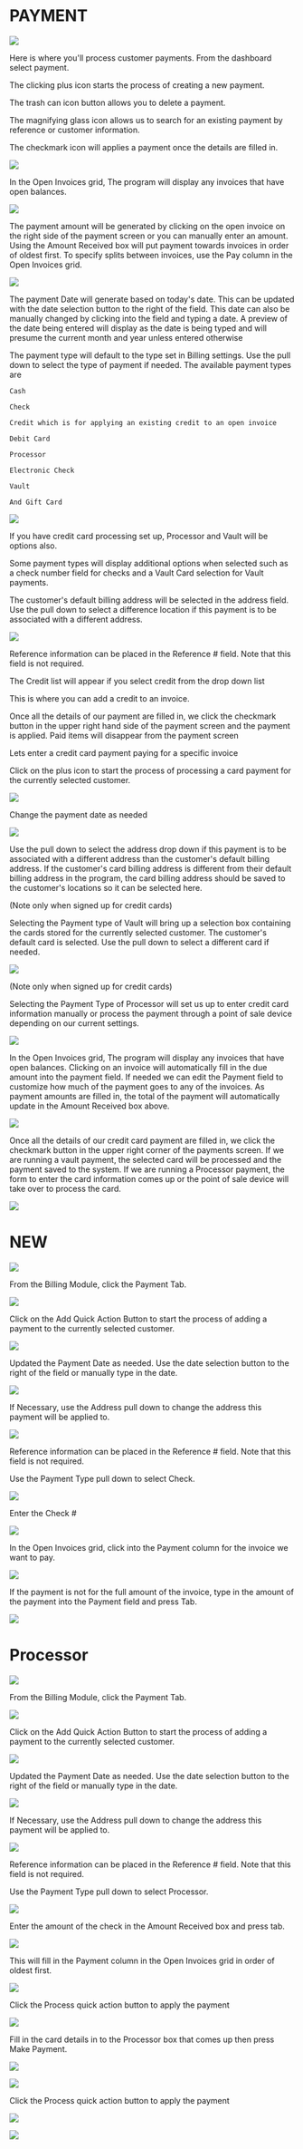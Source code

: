 # PAYMENT

![](https://cdn.realsgii2.dev/wise-software-docs/image_13.a46242ba.png)

Here is where you'll process customer payments. From the dashboard select payment.


The clicking plus icon starts the process of creating a new payment.

The trash can icon button allows you to delete a payment.

The magnifying glass icon allows us to search for an existing payment by reference or customer information.

The checkmark icon will applies a payment once the details are filled in.



![](https://cdn.realsgii2.dev/wise-software-docs/image_14.599a9d07.png)



In the Open Invoices grid, The program will display any invoices that have open balances.



![](https://cdn.realsgii2.dev/wise-software-docs/image_15.fc6a7646.png)



The payment amount will be generated by clicking on the open invoice on the right side of the payment screen or you can manually enter an amount. Using the Amount Received box will put payment towards invoices in order of oldest first. To specify splits between invoices, use the Pay column in the Open Invoices grid.



![](https://cdn.realsgii2.dev/wise-software-docs/image_16.4e74794c.png)



The payment Date will generate based on today's date. This can be updated with the date selection button to the right of the field. This date can also be manually changed by clicking into the field and typing a date. A preview of the date being entered will display as the date is being typed and will presume the current month and year unless entered otherwise


The payment type will default to the type set in Billing settings. Use the pull down to select the type of payment if needed. The available payment types are



    Cash

    Check

    Credit which is for applying an existing credit to an open invoice

    Debit Card

    Processor

    Electronic Check

    Vault

    And Gift Card



![](https://cdn.realsgii2.dev/wise-software-docs/image_17.ae1d5042.png)



If you have credit card processing set up, Processor and Vault will be options also.



Some payment types will display additional options when selected such as a check number field for checks and a Vault Card selection for Vault payments.



The customer's default billing address will be selected in the address field. Use the pull down to select a difference location if this payment is to be associated with a different address.


![](https://cdn.realsgii2.dev/wise-software-docs/image_18.d117e66e.png)



Reference information can be placed in the Reference # field. Note that this field is not required.



The Credit list will appear if you select credit from the drop down list

This is where you can add a credit to an invoice.



Once all the details of our payment are filled in, we click the checkmark button in the upper right hand side of the payment screen and the payment is applied. Paid items will disappear from the payment screen



Lets enter a credit card payment paying for a specific invoice



Click on the plus icon to start the process of processing a card payment for the currently selected customer.



![](https://cdn.realsgii2.dev/wise-software-docs/image_19.0c588edc.png)



Change the payment date as needed



![](https://cdn.realsgii2.dev/wise-software-docs/image_20.0c158465.png)



Use the pull down to select the address drop down if this payment is to be associated with a different address than the customer's default billing address. If the customer's card billing address is different from their default billing address in the program, the card billing address should be saved to the customer's locations so it can be selected here.



(Note only when signed up for credit cards)

Selecting the Payment type of Vault will bring up a selection box containing the cards stored for the currently selected customer. The customer's default card is selected. Use the pull down to select a different card if needed.


![](https://cdn.realsgii2.dev/wise-software-docs/image_21.13f625a5.png)



(Note only when signed up for credit cards)

Selecting the Payment Type of Processor will set us up to enter credit card information manually or process the payment through a point of sale device depending on our current settings.



![](https://cdn.realsgii2.dev/wise-software-docs/image_22.e87b8bbd.png)

In the Open Invoices grid, The program will display any invoices that have open balances. Clicking on an invoice will automatically fill in the due amount into the payment field. If needed we can edit the Payment field to customize how much of the payment goes to any of the invoices. As payment amounts are filled in, the total of the payment will automatically update in the Amount Received box above.



![](https://cdn.realsgii2.dev/wise-software-docs/image_23.f5a92af3.png)



Once all the details of our credit card payment are filled in, we click the checkmark button in the upper right corner of the payments screen. If we are running a vault payment, the selected card will be processed and the payment saved to the system. If we are running a Processor payment, the form to enter the card information comes up or the point of sale device will take over to process the card.



![](https://cdn.realsgii2.dev/wise-software-docs/image_24.a67dd749.png)

# NEW

![](https://cdn.realsgii2.dev/wise-software-docs/image_1.d3d46ce0.png)

From the Billing Module, click the Payment Tab.

![](https://cdn.realsgii2.dev/wise-software-docs/image_2.09429a5a.png)

Click on the Add Quick Action Button to start the process of adding a payment to the currently selected customer.

![](https://cdn.realsgii2.dev/wise-software-docs/image_3.5b40f684.png)

Updated the Payment Date as needed. Use the date selection button to the right of the field or manually type in the date.

![](https://cdn.realsgii2.dev/wise-software-docs/image_4.48c66ee2.png)

If Necessary, use the Address pull down to change the address this payment will be applied to.

![](https://cdn.realsgii2.dev/wise-software-docs/image_5.5f2e07f2.png)

Reference information can be placed in the Reference # field. Note that this field is not required.

Use the Payment Type pull down to select Check.

![](https://cdn.realsgii2.dev/wise-software-docs/image_6.4662423d.png)

Enter the Check #

![](https://cdn.realsgii2.dev/wise-software-docs/image_7.8b924c5e.png)

In the Open Invoices grid, click into the Payment column for the invoice we want to pay.

![](https://cdn.realsgii2.dev/wise-software-docs/image_8.e8d644e9.png)

If the payment is not for the full amount of the invoice, type in the amount of the payment into the Payment field and press Tab.

![](https://cdn.realsgii2.dev/wise-software-docs/image_9.54aea2d6.png)

# Processor
![](https://cdn.realsgii2.dev/wise-software-docs/image_1.7fd6b6bb.png)

From the Billing Module, click the Payment Tab.

![](https://cdn.realsgii2.dev/wise-software-docs/image_2.7bb451fa.png)

Click on the Add Quick Action Button to start the process of adding a payment to the currently selected customer.

![](https://cdn.realsgii2.dev/wise-software-docs/image_3.95f9117e.png)

Updated the Payment Date as needed. Use the date selection button to the right of the field or manually type in the date.

![](https://cdn.realsgii2.dev/wise-software-docs/image_4.0ebd9981.png)

If Necessary, use the Address pull down to change the address this payment will be applied to.

![](https://cdn.realsgii2.dev/wise-software-docs/image_5.f3ae3b57.png)

Reference information can be placed in the Reference # field. Note that this field is not required.

Use the Payment Type pull down to select Processor.

![](https://cdn.realsgii2.dev/wise-software-docs/image_6.26322b2a.png)

Enter the amount of the check in the Amount Received box and press tab.

![](https://cdn.realsgii2.dev/wise-software-docs/image_7.6211b2e6.png)

This will fill in the Payment column in the Open Invoices grid in order of oldest first.

![](https://cdn.realsgii2.dev/wise-software-docs/image_8.b4c17e26.png)

Click the Process quick action button to apply the payment

![](https://cdn.realsgii2.dev/wise-software-docs/image_9.39725874.png)

Fill in the card details in to the Processor box that comes up then press Make Payment.

![](https://cdn.realsgii2.dev/wise-software-docs/image_10.a90b9601.png)

![](https://cdn.realsgii2.dev/wise-software-docs/image_11.ee1732c3.png)


Click the Process quick action button to apply the payment

![](https://cdn.realsgii2.dev/wise-software-docs/image_10.a9c3eaf5.png)

![](https://cdn.realsgii2.dev/wise-software-docs/image_11.b95cdf55.png)


